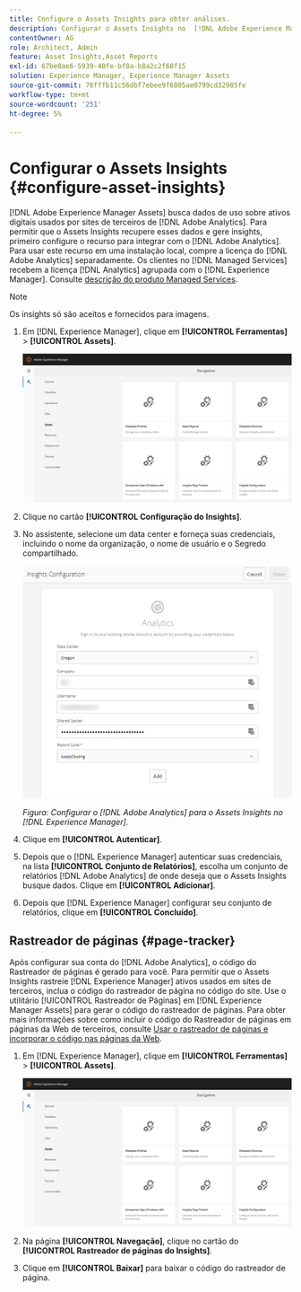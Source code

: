 ```yaml
---
title: Configure o Assets Insights para obter análises.
description: Configurar o Assets Insights no  [!DNL Adobe Experience Manager Assets].
contentOwner: AG
role: Architect, Admin
feature: Asset Insights,Asset Reports
exl-id: 67be0ae6-5939-40fe-bf8a-b8a2c2f68f15
solution: Experience Manager, Experience Manager Assets
source-git-commit: 76fffb11c56dbf7ebee9f6805ae0799cd32985fe
workflow-type: tm+mt
source-wordcount: '251'
ht-degree: 5%

---
```


# Configurar o Assets Insights {#configure-asset-insights}

[!DNL Adobe Experience Manager Assets] busca dados de uso sobre ativos digitais usados por sites de terceiros de [!DNL Adobe Analytics]. Para permitir que o Assets Insights recupere esses dados e gere insights, primeiro configure o recurso para integrar com o [!DNL Adobe Analytics]. Para usar este recurso em uma instalação local, compre a licença do [!DNL Adobe Analytics] separadamente. Os clientes no [!DNL Managed Services] recebem a licença [!DNL Analytics] agrupada com o [!DNL Experience Manager]. Consulte [descrição do produto Managed Services](https://helpx.adobe.com/legal/product-descriptions/adobe-experience-manager-managed-services.html).

>[!NOTE]
>
>Os insights só são aceitos e fornecidos para imagens.

1. Em [!DNL Experience Manager], clique em **[!UICONTROL Ferramentas]** > **[!UICONTROL Assets]**.

   ![chlimage_1-72](assets/chlimage_1-210.png)

1. Clique no cartão **[!UICONTROL Configuração do Insights]**.
1. No assistente, selecione um data center e forneça suas credenciais, incluindo o nome da organização, o nome de usuário e o Segredo compartilhado.

   ![Configurar o Adobe Analytics para o Assets Insights no Experience Manager](assets/insights_config2.png)

   *Figura: Configurar o [!DNL Adobe Analytics] para o Assets Insights no [!DNL Experience Manager].*

1. Clique em **[!UICONTROL Autenticar]**.
1. Depois que o [!DNL Experience Manager] autenticar suas credenciais, na lista **[!UICONTROL Conjunto de Relatórios]**, escolha um conjunto de relatórios [!DNL Adobe Analytics] de onde deseja que o Assets Insights busque dados. Clique em **[!UICONTROL Adicionar]**.
1. Depois que [!DNL Experience Manager] configurar seu conjunto de relatórios, clique em **[!UICONTROL Concluído]**.

## Rastreador de páginas {#page-tracker}

Após configurar sua conta do [!DNL Adobe Analytics], o código do Rastreador de páginas é gerado para você. Para permitir que o Assets Insights rastreie [!DNL Experience Manager] ativos usados em sites de terceiros, inclua o código do rastreador de página no código do site. Use o utilitário [!UICONTROL Rastreador de Páginas] em [!DNL Experience Manager Assets] para gerar o código do rastreador de páginas. Para obter mais informações sobre como incluir o código do Rastreador de páginas em páginas da Web de terceiros, consulte [Usar o rastreador de páginas e incorporar o código nas páginas da Web](/help/assets/use-page-tracker.md).

1. Em [!DNL Experience Manager], clique em **[!UICONTROL Ferramentas]** > **[!UICONTROL Assets]**.

   ![chlimage_1-73](assets/chlimage_1-214.png)

1. Na página **[!UICONTROL Navegação]**, clique no cartão do **[!UICONTROL Rastreador de páginas do Insights]**.
1. Clique em **[!UICONTROL Baixar]** para baixar o código do rastreador de página.
